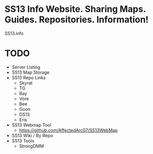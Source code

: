 # SS13 Info Website. Sharing Maps. Guides. Repositories. Information!
SS13.info


# TODO
- Server Listing
- SS13 Map Storage
- SS13 Repo Links
  - Skyrat
  - TG
  - Bay
  - Vore
  - Bee
  - Goon
  - DS13
  - Eris
- SS13 Webmap Tool
  - https://github.com/AffectedArc07/SS13WebMap
- SS13 Wiki / By Repo
- SS13 Tools
  - StrongDMM
